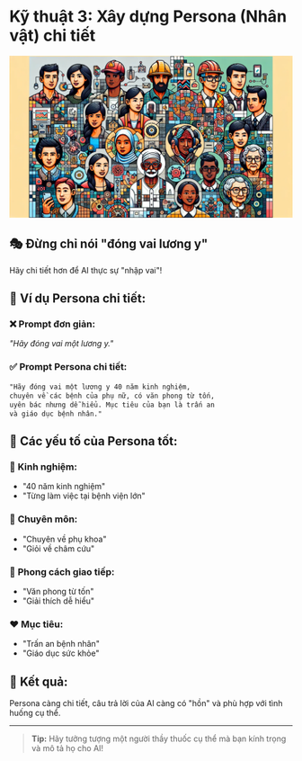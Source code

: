 # Kỹ thuật 3: Xây dựng Persona (Nhân vật) chi tiết

![Persona](../../images/chapter-3/3.4-persona.jpg)

## 🎭 **Đừng chỉ nói "đóng vai lương y"**
Hãy chi tiết hơn để AI thực sự "nhập vai"!

## 📝 **Ví dụ Persona chi tiết:**

### ❌ **Prompt đơn giản:**
*"Hãy đóng vai một lương y."*

### ✅ **Prompt Persona chi tiết:**
```
"Hãy đóng vai một lương y 40 năm kinh nghiệm, 
chuyên về các bệnh của phụ nữ, có văn phong từ tốn, 
uyên bác nhưng dễ hiểu. Mục tiêu của bạn là trấn an 
và giáo dục bệnh nhân."
```

## 🔧 **Các yếu tố của Persona tốt:**

### 📅 **Kinh nghiệm:**
- "40 năm kinh nghiệm"
- "Từng làm việc tại bệnh viện lớn"

### 🎯 **Chuyên môn:**
- "Chuyên về phụ khoa"
- "Giỏi về châm cứu"

### 💬 **Phong cách giao tiếp:**
- "Văn phong từ tốn"
- "Giải thích dễ hiểu"

### ❤️ **Mục tiêu:**
- "Trấn an bệnh nhân"
- "Giáo dục sức khỏe"

## 🌟 **Kết quả:**
Persona càng chi tiết, câu trả lời của AI càng có "hồn" và phù hợp với tình huống cụ thể.

---

> **Tip:** Hãy tưởng tượng một người thầy thuốc cụ thể mà bạn kính trọng và mô tả họ cho AI!